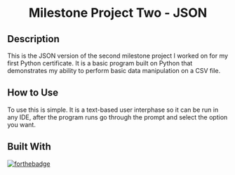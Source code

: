 <h1 align="center">Milestone Project Two - JSON </h1>
<h2 align="left">Description </h2>
This is the JSON version of the second milestone project I worked on for my first Python certificate. It is a basic program built on Python that demonstrates my ability to perform basic data manipulation on a CSV file.
<h2 align="left">How to Use</h2>
To use this is simple. It is a text-based user interphase so it can be run in any IDE, after the program runs go through the prompt and select the option you want.
<h2 align="left">Built With</h2>

[![forthebadge](https://forthebadge.com/images/badges/made-with-python.svg)](https://forthebadge.com)

